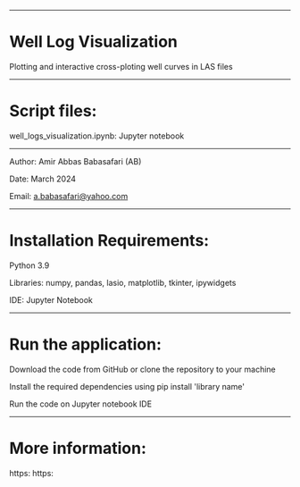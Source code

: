 --------------------------------------------------------------------------------------------------------------------------------------
# Well Log Visualization
Plotting and interactive cross-ploting well curves in LAS files

--------------------------------------------------------------------------------------------------------------------------------------
# Script files:
well_logs_visualization.ipynb: Jupyter notebook

--------------------------------------------------------------------------------------------------------------------------------------

Author: Amir Abbas Babasafari (AB)

Date: March 2024

Email: a.babasafari@yahoo.com

--------------------------------------------------------------------------------------------------------------------------------------
# Installation Requirements:

Python 3.9

Libraries: numpy, pandas, lasio, matplotlib, tkinter, ipywidgets

IDE: Jupyter Notebook

--------------------------------------------------------------------------------------------------------------------------------------
# Run the application:

Download the code from GitHub or clone the repository to your machine

Install the required dependencies using pip install 'library name'

Run the code on Jupyter notebook IDE

--------------------------------------------------------------------------------------------------------------------------------------
# More information:
https:
https:

